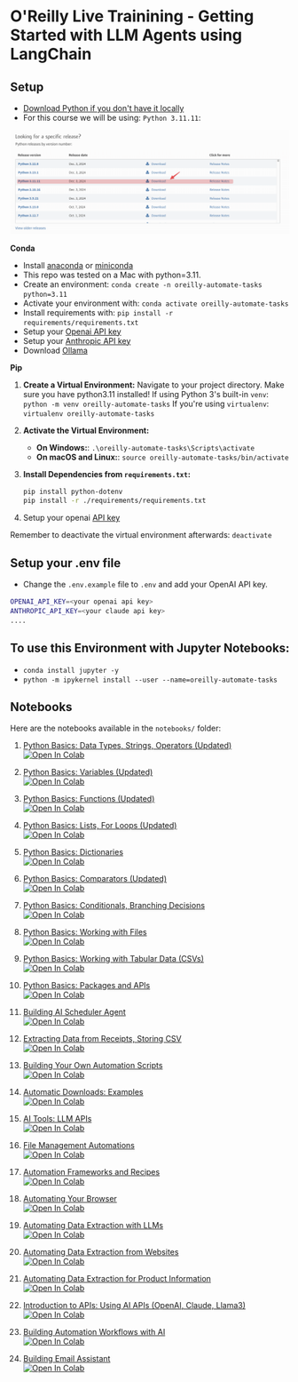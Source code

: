 # O'Reilly Live Trainining - Getting Started with LLM Agents using LangChain

## Setup

- [Download Python if you don't have it locally](https://www.python.org/downloads/)
- For this course we will be using: `Python 3.11.11`:

![](2025-02-03-11-57-55.png)

**Conda**

- Install [anaconda](https://www.anaconda.com/download) or [miniconda](https://docs.anaconda.com/miniconda/)
- This repo was tested on a Mac with python=3.11.
- Create an environment: `conda create -n oreilly-automate-tasks python=3.11`
- Activate your environment with: `conda activate oreilly-automate-tasks`
- Install requirements with: `pip install -r requirements/requirements.txt`
- Setup your [Openai API key](https://platform.openai.com/)
- Setup your [Anthropic API key](https://console.anthropic.com/login?returnTo=%2F%3F)
- Download [Ollama](https://ollama.ai/)

**Pip**


1. **Create a Virtual Environment:**
    Navigate to your project directory. Make sure you have python3.11 installed! 
    If using Python 3's built-in `venv`: `python -m venv oreilly-automate-tasks`
    If you're using `virtualenv`: `virtualenv oreilly-automate-tasks`

2. **Activate the Virtual Environment:**
    - **On Windows:**: `.\oreilly-automate-tasks\Scripts\activate`
    - **On macOS and Linux:**: `source oreilly-automate-tasks/bin/activate`

3. **Install Dependencies from `requirements.txt`:**
    ```bash
    pip install python-dotenv
    pip install -r ./requirements/requirements.txt
    ```

4. Setup your openai [API key](https://platform.openai.com/)

Remember to deactivate the virtual environment afterwards: `deactivate`

## Setup your .env file

- Change the `.env.example` file to `.env` and add your OpenAI API key.

```bash
OPENAI_API_KEY=<your openai api key>
ANTHROPIC_API_KEY=<your claude api key>
....
```

## To use this Environment with Jupyter Notebooks:

- ```conda install jupyter -y```
- ```python -m ipykernel install --user --name=oreilly-automate-tasks```

## Notebooks

Here are the notebooks available in the `notebooks/` folder:

1. [Python Basics: Data Types, Strings, Operators (Updated)](notebooks/1.0-python-basics-data-types-strings-operators-updated.ipynb)  
[![Open In Colab](https://colab.research.google.com/assets/colab-badge.svg)](https://colab.research.google.com/github/EnkrateiaLucca/oreilly_live_training_agents/blob/main/notebooks/1.0-python-basics-data-types-strings-operators-updated.ipynb)

2. [Python Basics: Variables (Updated)](notebooks/1.1-python-basics-variables-updated.ipynb)  
[![Open In Colab](https://colab.research.google.com/assets/colab-badge.svg)](https://colab.research.google.com/github/EnkrateiaLucca/oreilly_live_training_agents/blob/main/notebooks/1.1-python-basics-variables-updated.ipynb)

3. [Python Basics: Functions (Updated)](notebooks/1.2-python-basics-functions-updated.ipynb)  
[![Open In Colab](https://colab.research.google.com/assets/colab-badge.svg)](https://colab.research.google.com/github/EnkrateiaLucca/oreilly_live_training_agents/blob/main/notebooks/1.2-python-basics-functions-updated.ipynb)

4. [Python Basics: Lists, For Loops (Updated)](notebooks/1.3-python-basics-lists-for-loops-updated.ipynb)  
[![Open In Colab](https://colab.research.google.com/assets/colab-badge.svg)](https://colab.research.google.com/github/EnkrateiaLucca/oreilly_live_training_agents/blob/main/notebooks/1.3-python-basics-lists-for-loops-updated.ipynb)

5. [Python Basics: Dictionaries](notebooks/1.4-python-basics-dictionaries.ipynb)  
[![Open In Colab](https://colab.research.google.com/assets/colab-badge.svg)](https://colab.research.google.com/github/EnkrateiaLucca/oreilly_live_training_agents/blob/main/notebooks/1.4-python-basics-dictionaries.ipynb)

6. [Python Basics: Comparators (Updated)](notebooks/1.5-python-basics-comparators-updated.ipynb)  
[![Open In Colab](https://colab.research.google.com/assets/colab-badge.svg)](https://colab.research.google.com/github/EnkrateiaLucca/oreilly_live_training_agents/blob/main/notebooks/1.5-python-basics-comparators-updated.ipynb)

7. [Python Basics: Conditionals, Branching Decisions](notebooks/1.6-python-basics-conditionals-branching-decisions.ipynb)  
[![Open In Colab](https://colab.research.google.com/assets/colab-badge.svg)](https://colab.research.google.com/github/EnkrateiaLucca/oreilly_live_training_agents/blob/main/notebooks/1.6-python-basics-conditionals-branching-decisions.ipynb)

8. [Python Basics: Working with Files](notebooks/1.7-python-basics-working-with-files.ipynb)  
[![Open In Colab](https://colab.research.google.com/assets/colab-badge.svg)](https://colab.research.google.com/github/EnkrateiaLucca/oreilly_live_training_agents/blob/main/notebooks/1.7-python-basics-working-with-files.ipynb)

9.  [Python Basics: Working with Tabular Data (CSVs)](notebooks/1.8-python-basics-working-with-tabular-data-csvs.ipynb)  
[![Open In Colab](https://colab.research.google.com/assets/colab-badge.svg)](https://colab.research.google.com/github/EnkrateiaLucca/oreilly_live_training_agents/blob/main/notebooks/1.8-python-basics-working-with-tabular-data-csvs.ipynb)

10.  [Python Basics: Packages and APIs](notebooks/1.9-python-basics-packages-and-apis.ipynb)  
[![Open In Colab](https://colab.research.google.com/assets/colab-badge.svg)](https://colab.research.google.com/github/EnkrateiaLucca/oreilly_live_training_agents/blob/main/notebooks/1.9-python-basics-packages-and-apis.ipynb)

11.  [Building AI Scheduler Agent](notebooks/10.0-building-ai-scheduler-agent.ipynb)  
[![Open In Colab](https://colab.research.google.com/assets/colab-badge.svg)](https://colab.research.google.com/github/EnkrateiaLucca/oreilly_live_training_agents/blob/main/notebooks/10.0-building-ai-scheduler-agent.ipynb)

12.  [Extracting Data from Receipts, Storing CSV](notebooks/11.0-extracting-data-from-receipts-storing-csv.ipynb)  
[![Open In Colab](https://colab.research.google.com/assets/colab-badge.svg)](https://colab.research.google.com/github/EnkrateiaLucca/oreilly_live_training_agents/blob/main/notebooks/11.0-extracting-data-from-receipts-storing-csv.ipynb)

13.  [Building Your Own Automation Scripts](notebooks/12.0-building-your-own-automation-scripts.ipynb)  
[![Open In Colab](https://colab.research.google.com/assets/colab-badge.svg)](https://colab.research.google.com/github/EnkrateiaLucca/oreilly_live_training_agents/blob/main/notebooks/12.0-building-your-own-automation-scripts.ipynb)

14.  [Automatic Downloads: Examples](notebooks/13.0-automatic-downloads-examples.ipynb)  
[![Open In Colab](https://colab.research.google.com/assets/colab-badge.svg)](https://colab.research.google.com/github/EnkrateiaLucca/oreilly_live_training_agents/blob/main/notebooks/13.0-automatic-downloads-examples.ipynb)

15.  [AI Tools: LLM APIs](notebooks/2.0-ai-tools-llm-apis.ipynb)  
[![Open In Colab](https://colab.research.google.com/assets/colab-badge.svg)](https://colab.research.google.com/github/EnkrateiaLucca/oreilly_live_training_agents/blob/main/notebooks/2.0-ai-tools-llm-apis.ipynb)

16.  [File Management Automations](notebooks/3.0-file-management-automations.ipynb)  
[![Open In Colab](https://colab.research.google.com/assets/colab-badge.svg)](https://colab.research.google.com/github/EnkrateiaLucca/oreilly_live_training_agents/blob/main/notebooks/3.0-file-management-automations.ipynb)

17.  [Automation Frameworks and Recipes](notebooks/4.0-automation-frameworks-and-recipes.ipynb)  
[![Open In Colab](https://colab.research.google.com/assets/colab-badge.svg)](https://colab.research.google.com/github/EnkrateiaLucca/oreilly_live_training_agents/blob/main/notebooks/4.0-automation-frameworks-and-recipes.ipynb)

18.  [Automating Your Browser](notebooks/5.0-automating-your-browser.ipynb)  
[![Open In Colab](https://colab.research.google.com/assets/colab-badge.svg)](https://colab.research.google.com/github/EnkrateiaLucca/oreilly_live_training_agents/blob/main/notebooks/5.0-automating-your-browser.ipynb)

19.  [Automating Data Extraction with LLMs](notebooks/6.0-automating-data-extraction-with-llms.ipynb)  
[![Open In Colab](https://colab.research.google.com/assets/colab-badge.svg)](https://colab.research.google.com/github/EnkrateiaLucca/oreilly_live_training_agents/blob/main/notebooks/6.0-automating-data-extraction-with-llms.ipynb)

20.  [Automating Data Extraction from Websites](notebooks/6.1-automating-data-extraction-from-websites.ipynb)  
[![Open In Colab](https://colab.research.google.com/assets/colab-badge.svg)](https://colab.research.google.com/github/EnkrateiaLucca/oreilly_live_training_agents/blob/main/notebooks/6.1-automating-data-extraction-from-websites.ipynb)

21.  [Automating Data Extraction for Product Information](notebooks/6.2-automating-data-extraction-for-product-information.ipynb)  
[![Open In Colab](https://colab.research.google.com/assets/colab-badge.svg)](https://colab.research.google.com/github/EnkrateiaLucca/oreilly_live_training_agents/blob/main/notebooks/6.2-automating-data-extraction-for-product-information.ipynb)

22.  [Introduction to APIs: Using AI APIs (OpenAI, Claude, Llama3)](notebooks/7.0-introduction-to-apis-using-AI-apis-openai-claude-llama3.ipynb)  
[![Open In Colab](https://colab.research.google.com/assets/colab-badge.svg)](https://colab.research.google.com/github/EnkrateiaLucca/oreilly_live_training_agents/blob/main/notebooks/7.0-introduction-to-apis-using-AI-apis-openai-claude-llama3.ipynb)

23.  [Building Automation Workflows with AI](notebooks/8.0-building-automation-workflows-with-ai.ipynb)  
[![Open In Colab](https://colab.research.google.com/assets/colab-badge.svg)](https://colab.research.google.com/github/EnkrateiaLucca/oreilly_live_training_agents/blob/main/notebooks/8.0-building-automation-workflows-with-ai.ipynb)

24.  [Building Email Assistant](notebooks/9.0-building-email-assistant.ipynb)  
[![Open In Colab](https://colab.research.google.com/assets/colab-badge.svg)](https://colab.research.google.com/github/EnkrateiaLucca/oreilly_live_training_agents/blob/main/notebooks/9.0-building-email-assistant.ipynb)